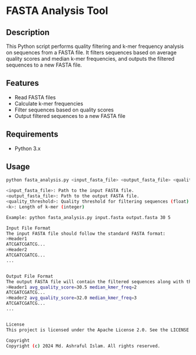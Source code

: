 # FASTA Analysis Tool

## Description
This Python script performs quality filtering and k-mer frequency analysis on sequences from a FASTA file. It filters sequences based on average quality scores and median k-mer frequencies, and outputs the filtered sequences to a new FASTA file.

## Features
- Read FASTA files
- Calculate k-mer frequencies
- Filter sequences based on quality scores
- Output filtered sequences to a new FASTA file

## Requirements
- Python 3.x

## Usage
```bash
python fasta_analysis.py <input_fasta_file> <output_fasta_file> <quality_threshold> <k>

<input_fasta_file>: Path to the input FASTA file.
<output_fasta_file>: Path to the output FASTA file.
<quality_threshold>: Quality threshold for filtering sequences (float).
<k>: Length of k-mer (integer)

Example: python fasta_analysis.py input.fasta output.fasta 30 5

Input File Format
The input FASTA file should follow the standard FASTA format:
>Header1
ATCGATCGATCG...
>Header2
ATCGATCGATCG...
...


Output File Format
The output FASTA file will contain the filtered sequences along with their average quality scores and median k-mer frequencies:
>Header1 avg_quality_score=30.5 median_kmer_freq=2
ATCGATCGATCG...
>Header2 avg_quality_score=32.0 median_kmer_freq=3
ATCGATCGATCG...
...


License
This project is licensed under the Apache License 2.0. See the LICENSE file for details.

Copyright
Copyright (c) 2024 Md. Ashraful Islam. All rights reserved.
